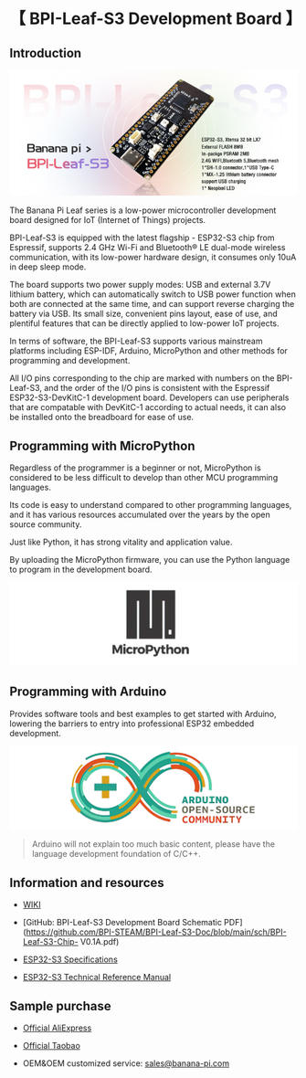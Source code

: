 # 【 BPI-Leaf-S3 Development Board 】

## Introduction

![](assets/images/BPI-Leaf-S3.jpg)

The Banana Pi Leaf series is a low-power microcontroller development board designed for IoT (Internet of Things) projects.

BPI-Leaf-S3 is equipped with the latest flagship - ESP32-S3 chip from Espressif, supports 2.4 GHz Wi-Fi and Bluetooth® LE dual-mode wireless communication, with its low-power hardware design, it consumes only 10uA in deep sleep mode.

The board supports two power supply modes: USB and external 3.7V lithium battery, which can automatically switch to USB power function when both are connected at the same time, and can support reverse charging the battery via USB. Its small size, convenient pins layout, ease of use, and plentiful features that can be directly applied to low-power IoT projects.

In terms of software, the BPI-Leaf-S3 supports various mainstream platforms including ESP-IDF, Arduino, MicroPython and other methods for programming and development.

All I/O pins corresponding to the chip are marked with numbers on the BPI-Leaf-S3, and the order of the I/O pins is consistent with the Espressif ESP32-S3-DevKitC-1 development board. Developers can use peripherals that are compatable with DevKitC-1 according to actual needs, it can also be installed onto the breadboard for ease of use.

## Programming with MicroPython

Regardless of the programmer is a beginner or not, MicroPython is considered to be less difficult to develop than other MCU programming languages.

Its code is easy to understand compared to other programming languages, and it has various resources accumulated over the years by the open source community.

Just like Python, it has strong vitality and application value.

By uploading the MicroPython firmware, you can use the Python language to program in the development board.

![](assets/images/Mircopython.png)

## Programming with Arduino

Provides software tools and best examples to get started with Arduino, lowering the barriers to entry into professional ESP32 embedded development.

![](assets/images/Arduino_logo_1200x350.png)

>Arduino will not explain too much basic content, please have the language development foundation of C/C++.

## Information and resources

- [WIKI](https://wiki.banana-pi.org/BPI-Leaf-S3)

- [GitHub: BPI-Leaf-S3 Development Board Schematic PDF](https://github.com/BPI-STEAM/BPI-Leaf-S3-Doc/blob/main/sch/BPI-Leaf-S3-Chip- V0.1A.pdf)

- [ESP32-S3 Specifications](https://github.com/BPI-STEAM/BPI-Leaf-S3-Doc/blob/main/Example/Arduino)

- [ESP32-S3 Technical Reference Manual](https://www.espressif.com/sites/default/files/documentation/esp32-s3_technical_reference_manual_cn.pdf)

## Sample purchase

- [Official AliExpress](https://www.aliexpress.com/item/1005004428945296.html?spm=5261.ProductManageOnline.0.0.48af4edfYbyEoI)

- [Official Taobao](https://item.taobao.com/item.htm?spm=a2126o.success.0.0.29034831FGnLQW&id=677287234553)

- OEM&OEM customized service: sales@banana-pi.com
